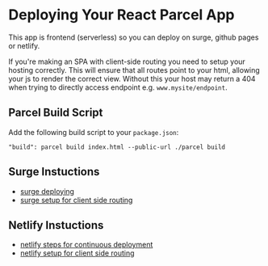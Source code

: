 # Deploying Your React Parcel App

This app is frontend (serverless) so you can deploy on surge, github pages or netlify.

If you're making an SPA with client-side routing you need to setup your hosting correctly. This will ensure that all routes point to your html, allowing your js to render the correct view. Without this your host may return a 404 when trying to directly access endpoint e.g. `www.mysite/endpoint`.

## Parcel Build Script
Add the following build script to your `package.json`:

`"build": parcel build index.html --public-url ./parcel build `
## Surge Instuctions
- [surge deploying](https://surge.sh/)
- [surge setup for client side routing](https://surge.sh/help/adding-a-200-page-for-client-side-routing)
## Netlify Instuctions
- [netlify steps for continuous deployment](https://www.netlify.com/docs/continuous-deployment/)
- [netlify setup for client side routing](https://www.netlify.com/docs/redirects/#history-pushstate-and-single-page-apps)